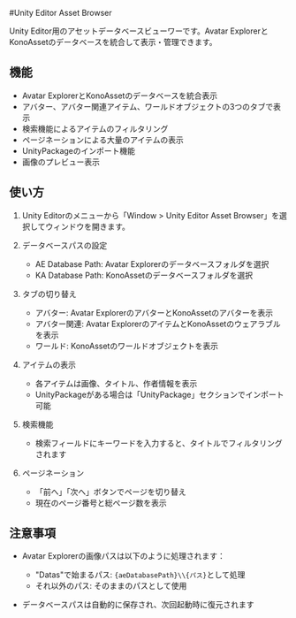 #Unity Editor Asset Browser

Unity Editor用のアセットデータベースビューワーです。Avatar ExplorerとKonoAssetのデータベースを統合して表示・管理できます。

## 機能

- Avatar ExplorerとKonoAssetのデータベースを統合表示
- アバター、アバター関連アイテム、ワールドオブジェクトの3つのタブで表示
- 検索機能によるアイテムのフィルタリング
- ページネーションによる大量のアイテムの表示
- UnityPackageのインポート機能
- 画像のプレビュー表示

## 使い方

1. Unity Editorのメニューから「Window > Unity Editor Asset Browser」を選択してウィンドウを開きます。

2. データベースパスの設定
   - AE Database Path: Avatar Explorerのデータベースフォルダを選択
   - KA Database Path: KonoAssetのデータベースフォルダを選択

3. タブの切り替え
   - アバター: Avatar ExplorerのアバターとKonoAssetのアバターを表示
   - アバター関連: Avatar ExplorerのアイテムとKonoAssetのウェアラブルを表示
   - ワールド: KonoAssetのワールドオブジェクトを表示

4. アイテムの表示
   - 各アイテムは画像、タイトル、作者情報を表示
   - UnityPackageがある場合は「UnityPackage」セクションでインポート可能

5. 検索機能
   - 検索フィールドにキーワードを入力すると、タイトルでフィルタリングされます

6. ページネーション
   - 「前へ」「次へ」ボタンでページを切り替え
   - 現在のページ番号と総ページ数を表示

## 注意事項

- Avatar Explorerの画像パスは以下のように処理されます：
  - "Datas"で始まるパス: `{aeDatabasePath}\\{パス}`として処理
  - それ以外のパス: そのままのパスとして使用

- データベースパスは自動的に保存され、次回起動時に復元されます
